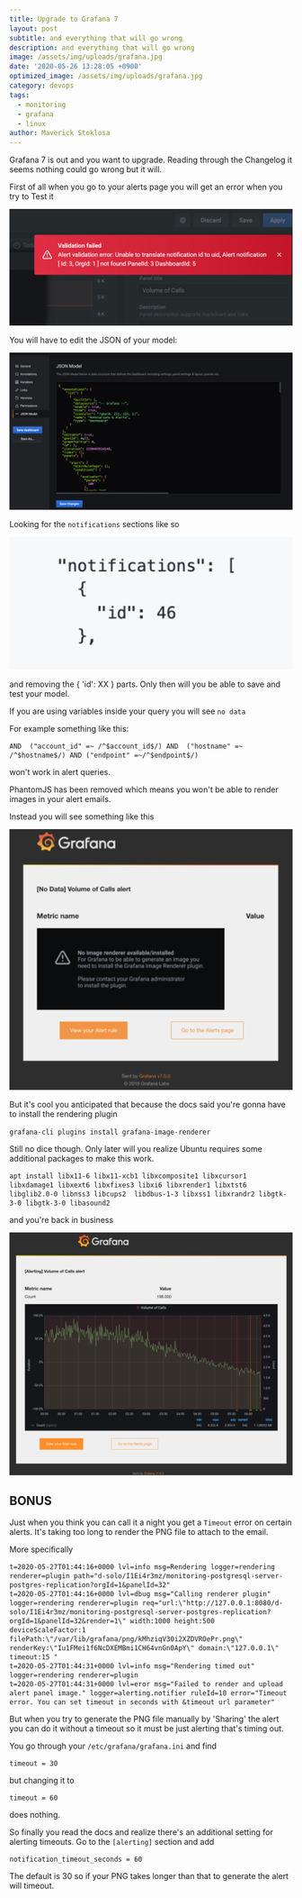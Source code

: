```yaml
---
title: Upgrade to Grafana 7
layout: post
subtitle: and everything that will go wrong
description: and everything that will go wrong
image: /assets/img/uploads/grafana.jpg
date: '2020-05-26 13:28:05 +0900'
optimized_image: /assets/img/uploads/grafana.jpg
category: devops
tags:
  - monitoring
  - grafana
  - linux
author: Maverick Stoklosa
---
```


Grafana 7 is out and you want to upgrade. Reading through the Changelog it seems nothing could go wrong but it will.

First of all when you go to your alerts page you will get an error when you try to Test it

![grafana](/assets/img/uploads/grafana4.png)

You will have to edit the JSON of your model:

![grafana](/assets/img/uploads/grafana5.png)

Looking for the `notifications` sections like so

![grafana](/assets/img/uploads/grafana6.png)

and removing the { 'id': XX } parts. Only then will you be able to save and test your model.

If you are using variables inside your query you will see `no data`

For example something like this:

```
AND  ("account_id" =~ /^$account_id$/) AND  ("hostname" =~ /^$hostname$/) AND ("endpoint" =~/^$endpoint$/)
```

won't work in alert queries.

PhantomJS has been removed which means you won't be able to render images in your alert emails.

Instead you will see something like this

![grafana](/assets/img/uploads/grafana2.png)

But it's cool you anticipated that because the docs said you're gonna have to install the rendering plugin

`grafana-cli plugins install grafana-image-renderer`

Still no dice though. Only later will you realize Ubuntu requires some additional packages to make this work. 

```
apt install libx11-6 libx11-xcb1 libxcomposite1 libxcursor1 libxdamage1 libxext6 libxfixes3 libxi6 libxrender1 libxtst6 libglib2.0-0 libnss3 libcups2  libdbus-1-3 libxss1 libxrandr2 libgtk-3-0 libgtk-3-0 libasound2
```

and you're back in business

![grafana](/assets/img/uploads/grafana3.png)

## BONUS

Just when you think you can call it a night you get a `Timeout` error on certain alerts. It's taking too long to render the PNG file to attach to the email.

More specifically

```
t=2020-05-27T01:44:16+0000 lvl=info msg=Rendering logger=rendering renderer=plugin path="d-solo/I1Ei4r3mz/monitoring-postgresql-server-postgres-replication?orgId=1&panelId=32"
t=2020-05-27T01:44:16+0000 lvl=dbug msg="Calling renderer plugin" logger=rendering renderer=plugin req="url:\"http://127.0.0.1:8080/d-solo/I1Ei4r3mz/monitoring-postgresql-server-postgres-replication?orgId=1&panelId=32&render=1\" width:1000 height:500 deviceScaleFactor:1 filePath:\"/var/lib/grafana/png/kMhziqV30i2XZDVROePr.png\" renderKey:\"Iu1FMei1f6NcDXEMBmi1CH64vnGn0ApY\" domain:\"127.0.0.1\" timeout:15 "
t=2020-05-27T01:44:31+0000 lvl=info msg="Rendering timed out" logger=rendering renderer=plugin
t=2020-05-27T01:44:31+0000 lvl=eror msg="Failed to render and upload alert panel image." logger=alerting.notifier ruleId=10 error="Timeout error. You can set timeout in seconds with &timeout url parameter"
```

But when you try to generate the PNG file manually by 'Sharing' the alert you can do it without a timeout so it must be just alerting that's timing out.

You go through your `/etc/grafana/grafana.ini` and find 

```
timeout = 30
```

but changing it to 

```
timeout = 60
```

does nothing.

So finally you read the docs and realize there's an additional setting for alerting timeouts. Go to the `[alerting]` section and add

```
notification_timeout_seconds = 60
```

The default is 30 so if your PNG takes longer than that to generate the alert will timeout.
